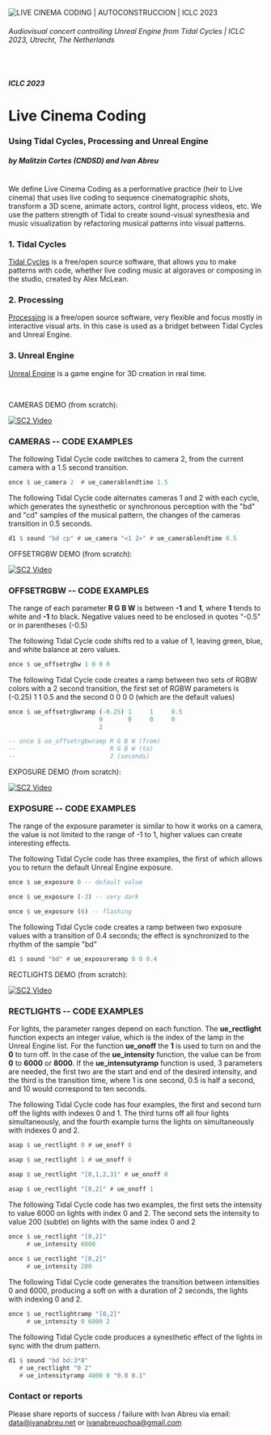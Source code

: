 ![LIVE CINEMA CODING | AUTOCONSTRUCCION | ICLC 2023](https://livecinemacoding.xyz/images/livecinemacoding-iclc2023-01.jpg "LIVE CINEMA CODING | AUTOCONSTRUCCION | ICLC 2023")
###### Audiovisual concert controlling Unreal Engine from Tidal Cycles | ICLC 2023, Utrecht, The Netherlands

<dl>
<br>
</dl>

##### *ICLC 2023*
# Live Cinema Coding 
### Using **Tidal Cycles**, **Processing** and **Unreal Engine**
##### by **Malitzin Cortes (CNDSD)** and **Ivan Abreu**
#

We define Live Cinema Coding as a performative practice (heir to Live cinema) that uses live coding to
sequence cinematographic shots, transform a 3D scene, animate actors, control light, process videos, etc.
We use the pattern strength of Tidal to create sound-visual synesthesia and music visualization by refactoring
musical patterns into visual patterns.



### 1. Tidal Cycles
<a href="https://tidalcycles.org/" target="_blank">Tidal Cycles</a> is a free/open source software, that allows you to make patterns with code, whether live coding music at algoraves or composing in the studio, created by Alex McLean.

### 2. Processing
<a href="https://processing.org/download" target="_blank">Processing</a> is a free/open source software, very flexible and focus mostly in interactive visual arts. In this case is used as a bridget between Tidal Cycles and Unreal Engine.

### 3. Unreal Engine
<a href="https://www.unrealengine.com/en-US/download" target="_blank">Unreal Engine</a> is a game engine for 3D creation in real time.

<dl>
  <br>
</dl>

CAMERAS DEMO (from scratch):

[![SC2 Video](https://livecinemacoding.xyz/images/workshop-livecinemacoding-cameras-play.jpg)](https://livecinemacoding.xyz/videos/workshop-livecinemacoding-cameras.mp4 "Click to play >") 



### CAMERAS -- CODE EXAMPLES

The following Tidal Cycle code switches to camera 2, from the current camera with a 1.5 second transition.
```haskell
once $ ue_camera 2  # ue_camerablendtime 1.5
```

The following Tidal Cycle code alternates cameras 1 and 2 with each cycle, which generates the synesthetic or synchronous perception with the "bd" and "cd" samples of the musical pattern, the changes of the cameras transition in 0.5 seconds.
```haskell
d1 $ sound "bd cp" # ue_camera "<1 2>" # ue_camerablendtime 0.5
```

OFFSETRGBW DEMO (from scratch):

[![SC2 Video](https://livecinemacoding.xyz/images/workshop-livecinemacoding-offsetrgbw-play.jpg)](https://livecinemacoding.xyz/videos/workshop-livecinemacoding-offsetrgbw.mp4 "Click to play >") 



### OFFSETRGBW -- CODE EXAMPLES

The range of each parameter **R G B W** is between **-1** and **1**, where **1** tends to white and **-1** to black. Negative values need to be enclosed in quotes "-0.5" or in parentheses (-0.5)

The following Tidal Cycle code shifts red to a value of 1, leaving green, blue, and white balance at zero values.

```haskell
once $ ue_offsetrgbw 1 0 0 0
```

The following Tidal Cycle code creates a ramp between two sets of RGBW colors with a 2 second transition, the first set of RGBW parameters is (-0.25) 1 1 0.5 and the second 0 0 0 0 (which are the default values)

```haskell
once $ ue_offsetrgbwramp (-0.25) 1     1     0.5
                         0       0     0     0
                         2

-- once $ ue_offsetrgbwramp R G B W (from)
--                          R G B W (to)
--                          2 (seconds)
```



EXPOSURE DEMO (from scratch):

[![SC2 Video](https://livecinemacoding.xyz/images/workshop-livecinemacoding-exposure-play.jpg)](https://livecinemacoding.xyz/videos/workshop-livecinemacoding-exposure.mp4 "Click to play >") 

### EXPOSURE -- CODE EXAMPLES

The range of the exposure parameter is similar to how it works on a camera, the value is not limited to the range of -1 to 1, higher values can create interesting effects.

The following Tidal Cycle code has three examples, the first of which allows you to return the default Unreal Engine exposure.

```haskell
once $ ue_exposure 0 -- default value

once $ ue_exposure (-3) -- very dark

once $ ue_exposure (6) -- flashing 
```

The following Tidal Cycle code creates a ramp between two exposure values with a transition of 0.4 seconds; the effect is synchronized to the rhythm of the sample "bd"

```haskell
d1 $ sound "bd" # ue_exposureramp 8 0 0.4
```



RECTLIGHTS DEMO (from scratch):

[![SC2 Video](https://livecinemacoding.xyz/images/workshop-livecinemacoding-rectlights-play.jpg)](https://livecinemacoding.xyz/videos/workshop-livecinemacoding-rectlights.mp4 "Click to play >") 


### RECTLIGHTS -- CODE EXAMPLES

For lights, the parameter ranges depend on each function. The **ue_rectlight** function expects an integer value, which is the index of the lamp in the Unreal Engine list. For the function **ue_onoff** the **1** is used to turn on and the **0** to turn off. In the case of the **ue_intensity** function, the value can be from **0** to **6000** or **8000**. If the **ue_intensutyramp** function is used, 3 parameters are needed, the first two are the start and end of the desired intensity, and the third is the transition time, where 1 is one second, 0.5 is half a second, and 10 would correspond to ten seconds.

The following Tidal Cycle code has four examples, the first and second turn off the lights with indexes 0 and 1. The third turns off all four lights simultaneously, and the fourth example turns the lights on simultaneously with indexes 0 and 2.

```haskell
asap $ ue_rectlight 0 # ue_onoff 0

asap $ ue_rectlight 1 # ue_onoff 0

asap $ ue_rectlight "[0,1,2,3]" # ue_onoff 0

asap $ ue_rectlight "[0,2]" # ue_onoff 1
```

The following Tidal Cycle code has two examples, the first sets the intensity to value 6000 on lights with index 0 and 2. The second sets the intensity to value 200 (subtle) on lights with the same index 0 and 2

```haskell
once $ ue_rectlight "[0,2]"
     # ue_intensity 6000
     
once $ ue_rectlight "[0,2]"
     # ue_intensity 200
```

The following Tidal Cycle code generates the transition between intensities 0 and 6000, producing a soft on with a duration of 2 seconds, the lights with indexing 0 and 2.

```haskell
once $ ue_rectlightramp "[0,2]"
     # ue_intensity 0 6000 2
```

The following Tidal Cycle code produces a synesthetic effect of the lights in sync with the drum pattern.

```haskell
d1 $ sound "bd bd:3*8"
   # ue_rectlight "0 2"
   # ue_intensityramp 4000 0 "0.8 0.1"
```



### Contact or reports

Please share reports of success / failure with Ivan Abreu via email: data@ivanabreu.net or ivanabreuochoa@gmail.com
